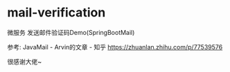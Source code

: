 # mail-verification
微服务 发送邮件验证码Demo(SpringBootMail)

参考: JavaMail - Arvin的文章 - 知乎 https://zhuanlan.zhihu.com/p/77539576

很感谢大佬~

